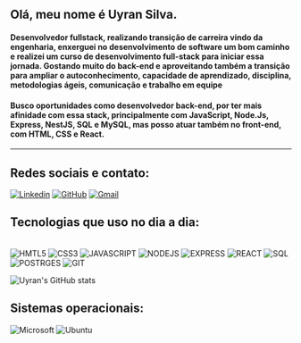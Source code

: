 ## Olá, meu nome é Uyran Silva.
#### Desenvolvedor fullstack, realizando transição de carreira vindo da engenharia, enxerguei no desenvolvimento de software um bom caminho e realizei um curso de desenvolvimento full-stack para iniciar essa jornada. Gostando muito do back-end e aproveitando também a transição para ampliar o autoconhecimento, capacidade de aprendizado, disciplina, metodologias ágeis, comunicação e trabalho em equipe
####  Busco oportunidades como desenvolvedor back-end, por ter mais afinidade com essa stack, principalmente com JavaScript, Node.Js, Express, NestJS, SQL e MySQL, mas posso atuar também no front-end, com HTML, CSS e React. 

<hr>

## Redes sociais e contato:
[![Linkedin](https://img.shields.io/badge/LinkedIn-0077B5?style=for-the-badge&logo=linkedin&logoColor=white)](https://www.linkedin.com/in/uyransilva/)
[![GitHub](https://img.shields.io/badge/GitHub-100000?style=for-the-badge&logo=github&logoColor=white)](https://github.com/uyransilva)
[![Gmail](https://img.shields.io/badge/Gmail-D14836?style=for-the-badge&logo=gmail&logoColor=white)](mailto:uyrancostasilva@gmail.com)


## Tecnologias que uso no dia a dia:

<div style="display: inline_block"></br>
    <img alt ="HMTL5" src="https://img.shields.io/badge/HTML5-E34F26?style=for-the-badge&logo=html5&logoColor=white" />
    <img alt ="CSS3" src="https://img.shields.io/badge/CSS3-1572B6?style=for-the-badge&logo=css3&logoColor=white" />
    <img alt ="JAVASCRIPT" src="https://img.shields.io/badge/JavaScript-F7DF1E?style=for-the-badge&logo=javascript&logoColor=black" />
    <img alt ="NODEJS" src="https://img.shields.io/badge/Node.js-43853D?style=for-the-badge&logo=node.js&logoColor=white" />
    <img alt ="EXPRESS" src="https://img.shields.io/badge/Express.js-404D59?style=for-the-badge" />
    <img alt ="REACT" src="https://img.shields.io/badge/React-20232A?style=for-the-badge&logo=react&logoColor=61DAFB" />
    <img alt ="SQL" src="https://img.shields.io/badge/MySQL-00000F?style=for-the-badge&logo=mysql&logoColor=white" />
    <img alt ="POSTRGES" src="https://img.shields.io/badge/PostgreSQL-316192?style=for-the-badge&logo=postgresql&logoColor=white" />
    <img alt ="GIT" src="https://img.shields.io/badge/GIT-E44C30?style=for-the-badge&logo=git&logoColor=white" />
</div>

![Uyran's GitHub stats](https://github-readme-stats.vercel.app/api?username=uyransilva&show_icons=true&theme=merko)

## Sistemas operacionais:

![Microsoft](https://img.shields.io/badge/Windows-0078D6?style=for-the-badge&logo=windows&logoColor=white)
![Ubuntu](https://img.shields.io/badge/Ubuntu-E95420?style=for-the-badge&logo=ubuntu&logoColor=white)
